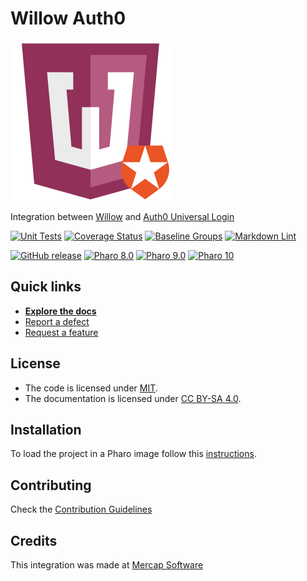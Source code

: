 # Willow Auth0

![Logo](assets/logo.svg)

Integration between [Willow](https://github.com/ba-st/Willow/) and
[Auth0 Universal Login](https://auth0.com/universal-login/)

[![Unit Tests](https://github.com/ba-st/Willow-Auth0/actions/workflows/unit-tests.yml/badge.svg)](https://github.com/ba-st/Willow-Auth0/actions/workflows/unit-tests.yml/badge.svg)
[![Coverage Status](https://codecov.io/github/ba-st/Willow-Auth0/coverage.svg?branch=release-candidate)](https://codecov.io/gh/ba-st/Willow-Auth0/branch/release-candidate)
[![Baseline Groups](https://github.com/ba-st/Willow-Auth0/actions/workflows/loading-groups.yml/badge.svg)](https://github.com/ba-st/Willow-Auth0/actions/workflows/loading-groups.yml)
[![Markdown Lint](https://github.com/ba-st/Willow-Auth0/actions/workflows/markdown-lint.yml/badge.svg)](https://github.com/ba-st/Willow-Auth0/actions/workflows/markdown-lint.yml)

[![GitHub release](https://img.shields.io/github/release/ba-st/Willow-Auth0.svg)](https://github.com/ba-st/Willow-Auth0/releases/latest)
[![Pharo 8.0](https://img.shields.io/badge/Pharo-8.0-informational)](https://pharo.org)
[![Pharo 9.0](https://img.shields.io/badge/Pharo-9.0-informational)](https://pharo.org)
[![Pharo 10](https://img.shields.io/badge/Pharo-10-informational)](https://pharo.org)

## Quick links

- [**Explore the docs**](docs/README.md)
- [Report a defect](https://github.com/ba-st/Willow-Auth0/issues/new?labels=Type%3A+Defect)
- [Request a feature](https://github.com/ba-st/Willow-Auth0/issues/new?labels=Type%3A+Feature)

## License

- The code is licensed under [MIT](LICENSE).
- The documentation is licensed under [CC BY-SA 4.0](http://creativecommons.org/licenses/by-sa/4.0/).

## Installation

To load the project in a Pharo image follow this [instructions](docs/how-to/how-to-load-in-pharo.md).

## Contributing

Check the [Contribution Guidelines](CONTRIBUTING.md)

## Credits

This integration was made at [Mercap Software](https://www.mercapsoftware.com/en/)
